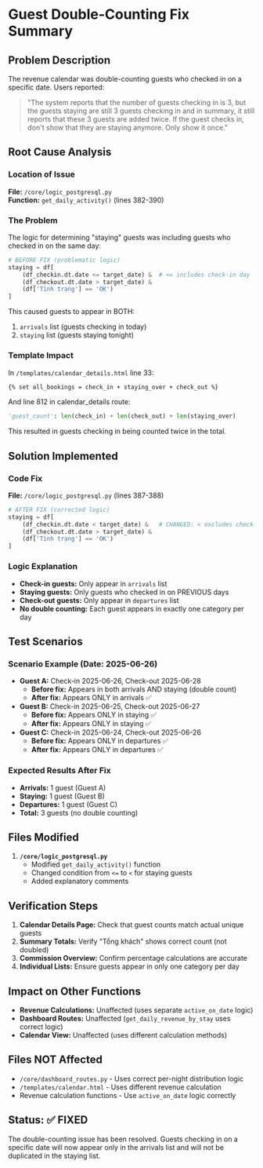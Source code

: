 # Guest Double-Counting Fix Summary

## Problem Description
The revenue calendar was double-counting guests who checked in on a specific date. Users reported:
> "The system reports that the number of guests checking in is 3, but the guests staying are still 3 guests checking in and in summary, it still reports that these 3 guests are added twice. If the guest checks in, don't show that they are staying anymore. Only show it once."

## Root Cause Analysis

### Location of Issue
**File:** `/core/logic_postgresql.py`  
**Function:** `get_daily_activity()` (lines 382-390)

### The Problem
The logic for determining "staying" guests was including guests who checked in on the same day:

```python
# BEFORE FIX (problematic logic)
staying = df[
    (df_checkin.dt.date <= target_date) &  # <= includes check-in day
    (df_checkout.dt.date > target_date) &
    (df['Tình trạng'] == 'OK')
]
```

This caused guests to appear in BOTH:
1. `arrivals` list (guests checking in today)
2. `staying` list (guests staying tonight)

### Template Impact
In `/templates/calendar_details.html` line 33:
```html
{% set all_bookings = check_in + staying_over + check_out %}
```

And line 812 in calendar_details route:
```python
'guest_count': len(check_in) + len(check_out) + len(staying_over)
```

This resulted in guests checking in being counted twice in the total.

## Solution Implemented

### Code Fix
**File:** `/core/logic_postgresql.py` (lines 387-388)

```python
# AFTER FIX (corrected logic)
staying = df[
    (df_checkin.dt.date < target_date) &   # CHANGED: < excludes check-in day
    (df_checkout.dt.date > target_date) &
    (df['Tình trạng'] == 'OK')
]
```

### Logic Explanation
- **Check-in guests:** Only appear in `arrivals` list
- **Staying guests:** Only guests who checked in on PREVIOUS days
- **Check-out guests:** Only appear in `departures` list
- **No double counting:** Each guest appears in exactly one category per day

## Test Scenarios

### Scenario Example (Date: 2025-06-26)
- **Guest A:** Check-in 2025-06-26, Check-out 2025-06-28
  - **Before fix:** Appears in both arrivals AND staying (double count)
  - **After fix:** Appears ONLY in arrivals ✅
- **Guest B:** Check-in 2025-06-25, Check-out 2025-06-27  
  - **Before fix:** Appears ONLY in staying ✅
  - **After fix:** Appears ONLY in staying ✅
- **Guest C:** Check-in 2025-06-24, Check-out 2025-06-26
  - **Before fix:** Appears ONLY in departures ✅
  - **After fix:** Appears ONLY in departures ✅

### Expected Results After Fix
- **Arrivals:** 1 guest (Guest A)
- **Staying:** 1 guest (Guest B)  
- **Departures:** 1 guest (Guest C)
- **Total:** 3 guests (no double counting)

## Files Modified

1. **`/core/logic_postgresql.py`**
   - Modified `get_daily_activity()` function
   - Changed condition from `<=` to `<` for staying guests
   - Added explanatory comments

## Verification Steps

1. **Calendar Details Page:** Check that guest counts match actual unique guests
2. **Summary Totals:** Verify "Tổng khách" shows correct count (not doubled)
3. **Commission Overview:** Confirm percentage calculations are accurate
4. **Individual Lists:** Ensure guests appear in only one category per day

## Impact on Other Functions

- **Revenue Calculations:** Unaffected (uses separate `active_on_date` logic)
- **Dashboard Routes:** Unaffected (`get_daily_revenue_by_stay` uses correct logic)
- **Calendar View:** Unaffected (uses different calculation methods)

## Files NOT Affected

- `/core/dashboard_routes.py` - Uses correct per-night distribution logic
- `/templates/calendar.html` - Uses different revenue calculation
- Revenue calculation functions - Use `active_on_date` logic correctly

## Status: ✅ FIXED

The double-counting issue has been resolved. Guests checking in on a specific date will now appear only in the arrivals list and will not be duplicated in the staying list.